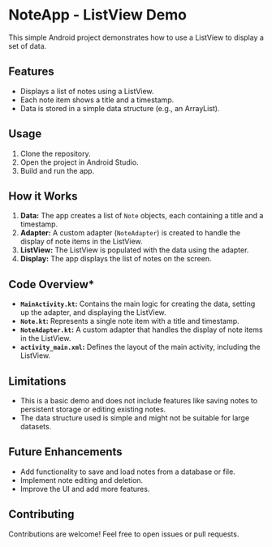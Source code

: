 # NoteApp - ListView Demo

This simple Android project demonstrates how to use a ListView to display a set of data.

## Features

* Displays a list of notes using a ListView.
* Each note item shows a title and a timestamp.
* Data is stored in a simple data structure (e.g., an ArrayList).

## Usage

1. Clone the repository.
2. Open the project in Android Studio.
3. Build and run the app.

## How it Works

1. **Data:** The app creates a list of `Note` objects, each containing a title and a timestamp.
2. **Adapter:** A custom adapter (`NoteAdapter`) is created to handle the display of note items in the ListView.
3. **ListView:** The ListView is populated with the data using the adapter.
4. **Display:** The app displays the list of notes on the screen.

## Code Overview* 
* **`MainActivity.kt`:** Contains the main logic for creating the data, setting up the adapter, and displaying the ListView.
* **`Note.kt`:** Represents a single note item with a title and timestamp.
* **`NoteAdapter.kt`:** A custom adapter that handles the display of note items in the ListView.
* **`activity_main.xml`:** Defines the layout of the main activity, including the ListView.

## Limitations

* This is a basic demo and does not include features like saving notes to persistent storage or editing existing notes.
* The data structure used is simple and might not be suitable for large datasets.

## Future Enhancements

* Add functionality to save and load notes from a database or file.
* Implement note editing and deletion.
* Improve the UI and add more features.

## Contributing

Contributions are welcome! Feel free to open issues or pull requests.
